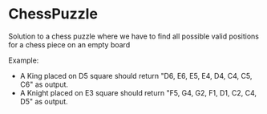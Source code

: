 # ChessPuzzle
Solution to a chess puzzle where we have to find all possible valid positions for a chess piece on an empty board

Example:

- A King placed on D5 square should return "D6, E6, E5, E4, D4, C4, C5, C6" as output.
- A Knight placed on E3 square should return "F5, G4, G2, F1, D1, C2, C4, D5" as output.
